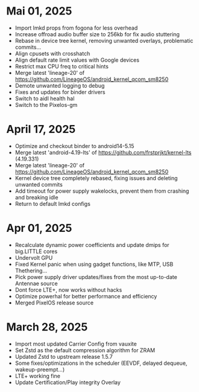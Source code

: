 # Mai 01, 2025
- Import lmkd props from fogona for less overhead
- Increase offroad audio buffer size to 256kb for fix audio stuttering
- Rebase in device tree kernel, removing unwanted overlays, problematic commits...
- Align cpusets with crosshatch
- Align default rate limit values ​​with Google devices
- Restrict max CPU freq to critical hints
- Merge latest 'lineage-20' of https://github.com/LineageOS/android_kernel_qcom_sm8250
- Demote unwanted logging to debug
- Fixes and updates for binder drivers
- Switch to aidl health hal
- Switch to the Pixelos-gm 

# April 17, 2025
- Optimize and checkout binder to android14-5.15
- Merge latest 'android-4.19-lts' of https://github.com/frstprjkt/kernel-lts (4.19.331)
- Merge latest 'lineage-20' of https://github.com/LineageOS/android_kernel_qcom_sm8250
- Kernel device tree completely rebased, fixing issues and deleting unwanted commits
- Add timeout for power supply wakelocks, prevent them from crashing and breaking idle
- Return to default lmkd configs

# Apr 01, 2025
- Recalculate dynamic power coefficients and update dmips for big.LITTLE cores
- Undervolt GPU
- Fixed Kernel panic when using gadget functions, like MTP, USB Thethering...
- Pick power supply driver updates/fixes from the most up-to-date Antennae source
- Dont force LTE+, now works without hacks
- Optimize powerhal for better performance and efficiency
- Merged PixelOS release source

# March 28, 2025
- Import most updated Carrier Config from vauxite
- Set Zstd as the default compression algorithm for ZRAM
- Updated Zstd to upstream release 1.5.7 
- Some fixes/optimizations in the scheduler (EEVDF, delayed dequeue, wakeup-preempt...)
- LTE+ working fine
- Update Certification/Play integrity Overlay
